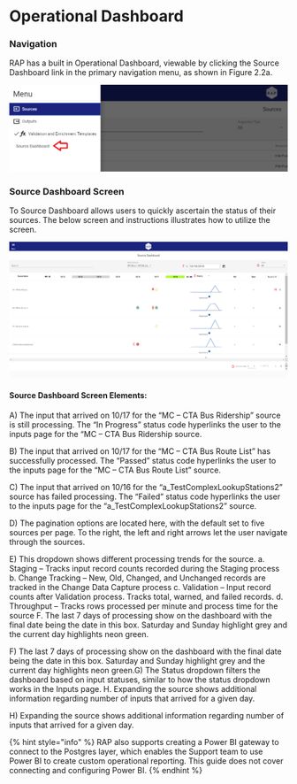 # Operational Dashboard

### Navigation

RAP has a built in Operational Dashboard, viewable by clicking the Source Dashboard link in the primary navigation menu, as shown in Figure 2.2a. 

![](../../.gitbook/assets/1%20%281%29.png)

### Source Dashboard Screen

To Source Dashboard allows users to quickly ascertain the status of their sources.  The below screen and instructions illustrates how to utilize the screen. 

![](../../.gitbook/assets/sourcedashboard.png)

#### Source Dashboard Screen Elements:

A\) The input that arrived on 10/17 for the “MC – CTA Bus Ridership” source is still processing. The “In Progress” status code hyperlinks the user to the inputs page for the “MC – CTA Bus Ridership source. 

B\) The input that arrived on 10/17 for the “MC – CTA Bus Route List” has successfully processed. The “Passed” status code hyperlinks the user to the inputs page for the “MC – CTA Bus Route List” source.

 C\) The input that arrived on 10/16 for the “a_TestComplexLookupStations2” source has failed processing. The “Failed” status code hyperlinks the user to the inputs page for the “a_TestComplexLookupStations2” source. 

D\) The pagination options are located here, with the default set to five sources per page. To the right, the left and right arrows let the user navigate through the sources. 

E\) This dropdown shows different processing trends for the source. a. Staging – Tracks input record counts recorded during the Staging process b. Change Tracking – New, Old, Changed, and Unchanged records are tracked in the Change Data Capture process c. Validation – Input record counts after Validation process. Tracks total, warned, and failed records. d. Throughput – Tracks rows processed per minute and process time for the source F. The last 7 days of processing show on the dashboard with the final date being the date in this box. Saturday and Sunday highlight grey and the current day highlights neon green. 

F\) The last 7 days of processing show on the dashboard with the final date being the date in this box. Saturday and Sunday highlight grey and the current day highlights neon green.G\) The Status dropdown filters the dashboard based on input statuses, similar to how the status dropdown works in the Inputs page. H. Expanding the source shows additional information regarding number of inputs that arrived for a given day.

H\) Expanding the source shows additional information regarding number of inputs that arrived for a given day.

{% hint style="info" %}
RAP also supports creating a Power BI gateway to connect to the Postgres layer, which enables the Support team to use Power BI to create custom operational reporting. This guide does not cover connecting and configuring Power BI.
{% endhint %}

